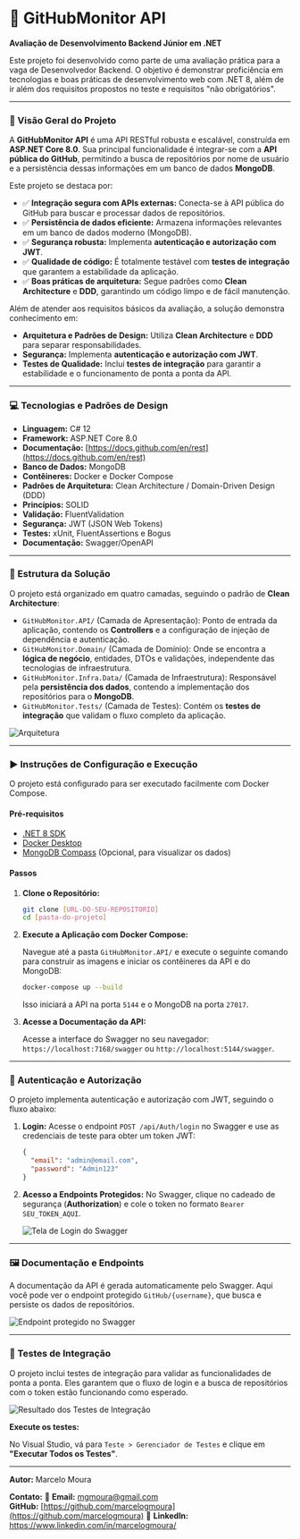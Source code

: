 ﻿# 🚀 GitHubMonitor API

**Avaliação de Desenvolvimento Backend Júnior em .NET**

Este projeto foi desenvolvido como parte de uma avaliação prática para a vaga de Desenvolvedor Backend. O objetivo é demonstrar proficiência em tecnologias e boas práticas de desenvolvimento web com .NET 8, além de ir além dos requisitos propostos no teste e requisitos "não obrigatórios".

---

### 📝 Visão Geral do Projeto

A **GitHubMonitor API** é uma API RESTful robusta e escalável, construída em **ASP.NET Core 8.0**. Sua principal funcionalidade é integrar-se com a **API pública do GitHub**, permitindo a busca de repositórios por nome de usuário e a persistência dessas informações em um banco de dados **MongoDB**.

Este projeto se destaca por:

* ✅ **Integração segura com APIs externas:** Conecta-se à API pública do GitHub para buscar e processar dados de repositórios.
* ✅ **Persistência de dados eficiente:** Armazena informações relevantes em um banco de dados moderno (MongoDB).
* ✅ **Segurança robusta:** Implementa **autenticação e autorização com JWT**.
* ✅ **Qualidade de código:** É totalmente testável com **testes de integração** que garantem a estabilidade da aplicação.
* ✅ **Boas práticas de arquitetura:** Segue padrões como **Clean Architecture** e **DDD**, garantindo um código limpo e de fácil manutenção.

Além de atender aos requisitos básicos da avaliação, a solução demonstra conhecimento em:

* **Arquitetura e Padrões de Design:** Utiliza **Clean Architecture** e **DDD** para separar responsabilidades.
* **Segurança:** Implementa **autenticação e autorização com JWT**.
* **Testes de Qualidade:** Inclui **testes de integração** para garantir a estabilidade e o funcionamento de ponta a ponta da API.

---

### 💻 Tecnologias e Padrões de Design

* **Linguagem:** C# 12
* **Framework:** ASP.NET Core 8.0
* **Documentação:** [https://docs.github.com/en/rest](https://docs.github.com/en/rest)
* **Banco de Dados:** MongoDB
* **Contêineres:** Docker e Docker Compose
* **Padrões de Arquitetura:** Clean Architecture / Domain-Driven Design (DDD)
* **Princípios:** SOLID
* **Validação:** FluentValidation
* **Segurança:** JWT (JSON Web Tokens)
* **Testes:** xUnit, FluentAssertions e Bogus
* **Documentação:** Swagger/OpenAPI

---

### 📁 Estrutura da Solução

O projeto está organizado em quatro camadas, seguindo o padrão de **Clean Architecture**:

* `GitHubMonitor.API/` (Camada de Apresentação): Ponto de entrada da aplicação, contendo os **Controllers** e a configuração de injeção de dependência e autenticação.
* `GitHubMonitor.Domain/` (Camada de Domínio): Onde se encontra a **lógica de negócio**, entidades, DTOs e validações, independente das tecnologias de infraestrutura.
* `GitHubMonitor.Infra.Data/` (Camada de Infraestrutura): Responsável pela **persistência dos dados**, contendo a implementação dos repositórios para o **MongoDB**.
* `GitHubMonitor.Tests/` (Camada de Testes): Contém os **testes de integração** que validam o fluxo completo da aplicação.

![Arquitetura](https://i.postimg.cc/1RWbjccn/arch.jpg)

---

### ▶️ Instruções de Configuração e Execução

O projeto está configurado para ser executado facilmente com Docker Compose.

#### Pré-requisitos
* [.NET 8 SDK](https://dotnet.microsoft.com/download/dotnet/8.0)
* [Docker Desktop](https://www.docker.com/products/docker-desktop)
* [MongoDB Compass](https://www.mongodb.com/products/compass) (Opcional, para visualizar os dados)

#### Passos
1.  **Clone o Repositório:**

    ```bash
    git clone [URL-DO-SEU-REPOSITORIO]
    cd [pasta-do-projeto]
    ```

2.  **Execute a Aplicação com Docker Compose:**

    Navegue até a pasta `GitHubMonitor.API/` e execute o seguinte comando para construir as imagens e iniciar os contêineres da API e do MongoDB:

    ```bash
    docker-compose up --build
    ```

    Isso iniciará a API na porta `5144` e o MongoDB na porta `27017`.

3.  **Acesse a Documentação da API:**

    Acesse a interface do Swagger no seu navegador: `https://localhost:7168/swagger` ou `http://localhost:5144/swagger`.

---

### 🔑 Autenticação e Autorização

O projeto implementa autenticação e autorização com JWT, seguindo o fluxo abaixo:

1.  **Login:** Acesse o endpoint `POST /api/Auth/login` no Swagger e use as credenciais de teste para obter um token JWT:

    ```json
    {
      "email": "admin@email.com",
      "password": "Admin123"
    }
    ```

2.  **Acesso a Endpoints Protegidos:** No Swagger, clique no cadeado de segurança (**Authorization**) e cole o token no formato `Bearer SEU_TOKEN_AQUI`.

    ![Tela de Login do Swagger](https://i.postimg.cc/9QQCsFs1/Screenshot-1.jpg)

---

### 🖼️ Documentação e Endpoints

A documentação da API é gerada automaticamente pelo Swagger. Aqui você pode ver o endpoint protegido `GitHub/{username}`, que busca e persiste os dados de repositórios.

![Endpoint protegido no Swagger](https://i.postimg.cc/63LP9CvZ/Screenshot-3.jpg)

---

### 🧪 Testes de Integração

O projeto inclui testes de integração para validar as funcionalidades de ponta a ponta. Eles garantem que o fluxo de login e a busca de repositórios com o token estão funcionando como esperado.

![Resultado dos Testes de Integração](https://i.postimg.cc/VNzLfWS9/test.jpg)

**Execute os testes:**

No Visual Studio, vá para `Teste > Gerenciador de Testes` e clique em **"Executar Todos os Testes"**.

---

**Autor:** Marcelo Moura

**Contato:** 📧 **Email:** mgmoura@gmail.com  
**GitHub:** [https://github.com/marcelogmoura](https://github.com/marcelogmoura)
🔗 **LinkedIn:** https://www.linkedin.com/in/marcelogmoura/